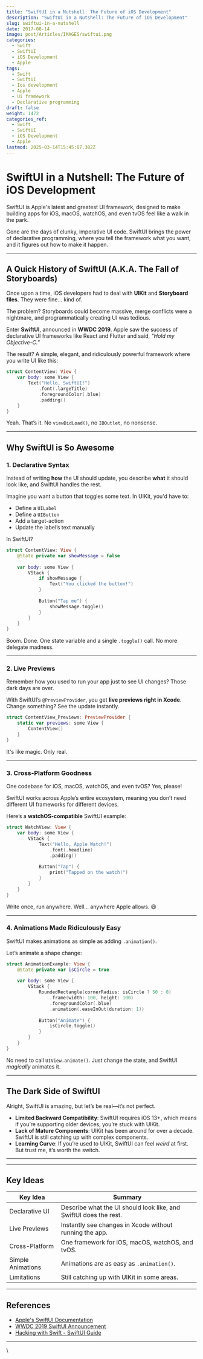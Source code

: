 ```yaml
---
title: "SwiftUI in a Nutshell: The Future of iOS Development"
description: "SwiftUI in a Nutshell: The Future of iOS Development"
slug: swiftui-in-a-nutshell
date: 2017-08-14
image: post/Articles/IMAGES/swiftui.png
categories:
  - Swift
  - SwiftUI
  - iOS Development
  - Apple
tags:
  - Swift
  - SwiftUI
  - Ios development
  - Apple
  - Ui framework
  - Declarative programming
draft: false
weight: 1472
categories_ref:
  - Swift
  - SwiftUI
  - iOS Development
  - Apple
lastmod: 2025-03-14T15:45:07.382Z
---
```

# SwiftUI in a Nutshell: The Future of iOS Development

SwiftUI is Apple's latest and greatest UI framework, designed to make building apps for iOS, macOS, watchOS, and even tvOS feel like a walk in the park.

Gone are the days of clunky, imperative UI code. SwiftUI brings the power of declarative programming, where you tell the framework what you want, and it figures out how to make it happen.

<!-- Let’s dive into the history, the cool features, and—of course—some good ol’ code examples! -->

***

## A Quick History of SwiftUI (A.K.A. The Fall of Storyboards)

Once upon a time, iOS developers had to deal with **UIKit** and **Storyboard files**. They were fine... kind of.

The problem? Storyboards could become massive, merge conflicts were a nightmare, and programmatically creating UI was tedious.

Enter **SwiftUI**, announced in **WWDC 2019**. Apple saw the success of declarative UI frameworks like React and Flutter and said, *"Hold my Objective-C."*

The result? A simple, elegant, and ridiculously powerful framework where you write UI like this:

```swift
struct ContentView: View {
    var body: some View {
        Text("Hello, SwiftUI!")
            .font(.largeTitle)
            .foregroundColor(.blue)
            .padding()
    }
}
```

Yeah. That’s it. No `viewDidLoad()`, no `IBOutlet`, no nonsense.

***

## Why SwiftUI is So Awesome

### 1. **Declarative Syntax**

Instead of writing **how** the UI should update, you describe **what** it should look like, and SwiftUI handles the rest.

Imagine you want a button that toggles some text. In UIKit, you'd have to:

* Define a `UILabel`
* Define a `UIButton`
* Add a target-action
* Update the label’s text manually

In SwiftUI?

```swift
struct ContentView: View {
    @State private var showMessage = false
    
    var body: some View {
        VStack {
            if showMessage {
                Text("You clicked the button!")
            }
            
            Button("Tap me") {
                showMessage.toggle()
            }
        }
    }
}
```

Boom. Done. One state variable and a single `.toggle()` call. No more delegate madness.

***

### 2. **Live Previews**

Remember how you used to run your app just to see UI changes? Those dark days are over.

With SwiftUI’s `@PreviewProvider`, you get **live previews right in Xcode**. Change something? See the update instantly.

```swift
struct ContentView_Previews: PreviewProvider {
    static var previews: some View {
        ContentView()
    }
}
```

It's like magic. Only real.

***

### 3. **Cross-Platform Goodness**

One codebase for iOS, macOS, watchOS, and even tvOS? Yes, please!

SwiftUI works across Apple’s entire ecosystem, meaning you don’t need different UI frameworks for different devices.

Here’s a **watchOS-compatible** SwiftUI example:

```swift
struct WatchView: View {
    var body: some View {
        VStack {
            Text("Hello, Apple Watch!")
                .font(.headline)
                .padding()
            
            Button("Tap") {
                print("Tapped on the watch!")
            }
        }
    }
}
```

Write once, run anywhere. Well... anywhere Apple allows. 😆

***

### 4. **Animations Made Ridiculously Easy**

SwiftUI makes animations as simple as adding `.animation()`.

Let’s animate a shape change:

```swift
struct AnimationExample: View {
    @State private var isCircle = true
    
    var body: some View {
        VStack {
            RoundedRectangle(cornerRadius: isCircle ? 50 : 0)
                .frame(width: 100, height: 100)
                .foregroundColor(.blue)
                .animation(.easeInOut(duration: 1))
            
            Button("Animate") {
                isCircle.toggle()
            }
        }
    }
}
```

No need to call `UIView.animate()`. Just change the state, and SwiftUI *magically* animates it.

***

## The Dark Side of SwiftUI

Alright, SwiftUI is amazing, but let’s be real—it’s not perfect.

* **Limited Backward Compatibility**: SwiftUI requires iOS 13+, which means if you’re supporting older devices, you’re stuck with UIKit.
* **Lack of Mature Components**: UIKit has been around for over a decade. SwiftUI is still catching up with complex components.
* **Learning Curve**: If you’re used to UIKit, SwiftUI can feel *weird* at first. But trust me, it’s worth the switch.

***

<!-- ## Conclusion

SwiftUI is the future of Apple development.

It’s fast, elegant, and **way** more fun than UIKit. While it still has some rough edges, Apple is improving it every year, and it’s only going to get better.

If you haven’t tried it yet, what are you waiting for? Get coding! -->

***

## Key Ideas

| Key Idea          | Summary                                                           |
| ----------------- | ----------------------------------------------------------------- |
| Declarative UI    | Describe what the UI should look like, and SwiftUI does the rest. |
| Live Previews     | Instantly see changes in Xcode without running the app.           |
| Cross-Platform    | One framework for iOS, macOS, watchOS, and tvOS.                  |
| Simple Animations | Animations are as easy as `.animation()`.                         |
| Limitations       | Still catching up with UIKit in some areas.                       |

***

## References

* [Apple's SwiftUI Documentation](https://developer.apple.com/documentation/swiftui)
* [WWDC 2019 SwiftUI Announcement](https://developer.apple.com/videos/play/wwdc2019/204/)
* [Hacking with Swift - SwiftUI Guide](https://www.hackingwithswift.com/quick-start/swiftui)

***

\\
